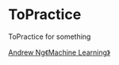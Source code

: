 # ToPractice
ToPractice for something

[Andrew Ng《Machine Learning》](https://link.zhihu.com/?target=https%3A//www.coursera.org/learn/machine-learning)

